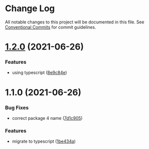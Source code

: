 # Change Log

All notable changes to this project will be documented in this file.
See [Conventional Commits](https://conventionalcommits.org) for commit guidelines.

# [1.2.0](https://github.com/samuraitruong/lerna-workspace/compare/@samuraitruong/lerna-pkg-4@1.1.0...@samuraitruong/lerna-pkg-4@1.2.0) (2021-06-26)


### Features

* using typescript ([8e9c84e](https://github.com/samuraitruong/lerna-workspace/commit/8e9c84ec62b2b5a79ffea2a7cb6c98644846957f))





# 1.1.0 (2021-06-26)


### Bug Fixes

* correct package 4 name ([7d1c905](https://github.com/samuraitruong/lerna-workspace/commit/7d1c905c3cec957a8b0e8e31e87d43805322ad75))


### Features

* migrate to typescript ([1be434a](https://github.com/samuraitruong/lerna-workspace/commit/1be434a1c63cf779bab1dcdd10cb3faed5625e0c))
